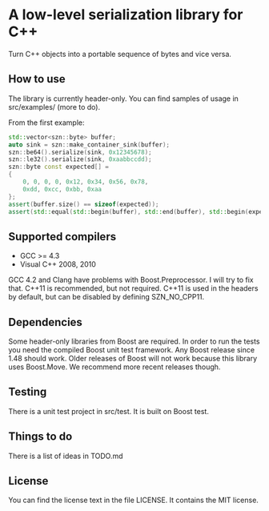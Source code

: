 A low-level serialization library for C++
=========================================

Turn C++ objects into a portable sequence of bytes and vice versa.

How to use
----------

The library is currently header-only.
You can find samples of usage in src/examples/ (more to do).

From the first example:
```C++
std::vector<szn::byte> buffer;
auto sink = szn::make_container_sink(buffer);
szn::be64().serialize(sink, 0x12345678);
szn::le32().serialize(sink, 0xaabbccdd);
szn::byte const expected[] =
{
	0, 0, 0, 0, 0x12, 0x34, 0x56, 0x78,
	0xdd, 0xcc, 0xbb, 0xaa
};
assert(buffer.size() == sizeof(expected));
assert(std::equal(std::begin(buffer), std::end(buffer), std::begin(expected)));
```


Supported compilers
-------------------

* GCC >= 4.3
* Visual C++ 2008, 2010

GCC 4.2 and Clang have problems with Boost.Preprocessor.  I will try to fix that.
C++11 is recommended, but not required. C++11 is used in the headers by default,
but can be disabled by defining SZN_NO_CPP11.


Dependencies
------------

Some header-only libraries from Boost are required.
In order to run the tests you need the compiled Boost unit test framework.
Any Boost release since 1.48 should work. Older releases of Boost
will not work because this library uses Boost.Move.
We recommend more recent releases though.


Testing
-------

There is a unit test project in src/test. It is built on Boost test.


Things to do
------------

There is a list of ideas in TODO.md


License
-------

You can find the license text in the file LICENSE. It contains the MIT license.
